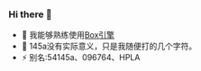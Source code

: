 ### Hi there 👋

- 🌱 我能够熟练使用[Box引擎](https://dao3.fun/)
- 💬 145a没有实际意义，只是我随便打的几个字符。
- ⚡ 别名:54145a、096764、HPLA

<!--
我小时候梦想制作一个叫HPLA的软件
-->
<!--
**54145a/54145a** is a ✨ _special_ ✨ repository because its `README.md` (this file) appears on your GitHub profile.

Here are some ideas to get you started:

- 🔭 I’m currently working on ...
- 🌱 I’m currently learning ...
- 👯 I’m looking to collaborate on ...
- 🤔 I’m looking for help with ...
- 💬 Ask me about ...
- 📫 How to reach me: ...
- 😄 Pronouns: ...
- ⚡ Fun fact: ...
-->
